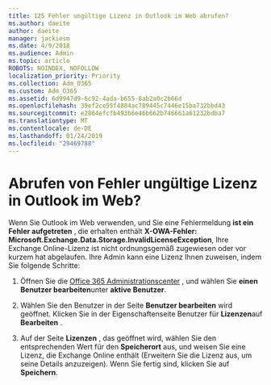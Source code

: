 ```yaml
---
title: 125 Fehler ungültige Lizenz in Outlook im Web abrufen?
ms.author: daeite
author: daeite
manager: jackiesm
ms.date: 4/9/2018
ms.audience: Admin
ms.topic: article
ROBOTS: NOINDEX, NOFOLLOW
localization_priority: Priority
ms.collection: Adm_O365
ms.custom: Adm_O365
ms.assetid: 6d9947d9-6c92-4ada-b655-8ab2a0c2b66d
ms.openlocfilehash: 39ef2ce55f4884ac789445c7446e15ba732bbd43
ms.sourcegitcommit: e2864efcfb493b6e46b662b746661a61232bdba7
ms.translationtype: MT
ms.contentlocale: de-DE
ms.lasthandoff: 01/24/2019
ms.locfileid: "29469788"
---
```

# <a name="getting-an-invalid-license-error-in-outlook-on-the-web"></a>Abrufen von Fehler ungültige Lizenz in Outlook im Web?

Wenn Sie Outlook im Web verwenden, und Sie eine Fehlermeldung **ist ein Fehler aufgetreten** , die erhalten enthält **X-OWA-Fehler: Microsoft.Exchange.Data.Storage.InvalidLicenseException**, Ihre Exchange Online-Lizenz ist nicht ordnungsgemäß zugewiesen oder vor kurzem hat abgelaufen. Ihre Admin kann eine Lizenz Ihnen zuweisen, indem Sie folgende Schritte:
  
1. Öffnen Sie die [Office 365 Administrationscenter](https://portal.office.com/adminportal/home#/homepage) , und wählen Sie **einen Benutzer bearbeiten**unter **aktive Benutzer**.
    
2. Wählen Sie den Benutzer in der Seite **Benutzer bearbeiten** wird geöffnet. Klicken Sie in der Eigenschaftenseite Benutzer für **Lizenzen**auf **Bearbeiten** .
    
3. Auf der Seite **Lizenzen** , das geöffnet wird, wählen Sie den entsprechenden Wert für den **Speicherort** aus, und weisen Sie eine Lizenz, die Exchange Online enthält (Erweitern Sie die Lizenz aus, um seine Details anzuzeigen). Wenn Sie fertig sind, klicken Sie auf **Speichern**.
    

